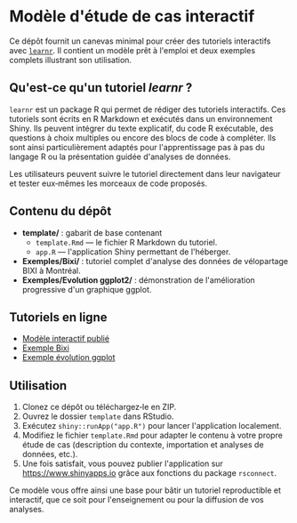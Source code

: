 # Modèle d'étude de cas interactif

Ce dépôt fournit un canevas minimal pour créer des tutoriels interactifs avec [`learnr`](https://rstudio.github.io/learnr/). Il contient un modèle prêt à l'emploi et deux exemples complets illustrant son utilisation.

## Qu'est‑ce qu'un tutoriel *learnr* ?

`learnr` est un package R qui permet de rédiger des tutoriels interactifs. Ces tutoriels sont écrits en R Markdown et exécutés dans un environnement Shiny. Ils peuvent intégrer du texte explicatif, du code R exécutable, des questions à choix multiples ou encore des blocs de code à compléter. Ils sont ainsi particulièrement adaptés pour l'apprentissage pas à pas du langage R ou la présentation guidée d'analyses de données.

Les utilisateurs peuvent suivre le tutoriel directement dans leur navigateur et tester eux‑mêmes les morceaux de code proposés.

## Contenu du dépôt

- **template/** : gabarit de base contenant
  - `template.Rmd` — le fichier R Markdown du tutoriel.
  - `app.R` — l'application Shiny permettant de l'héberger.
- **Exemples/Bixi/** : tutoriel complet d'analyse des données de vélopartage BIXI à Montréal.
- **Exemples/Evolution ggplot2/** : démonstration de l'amélioration progressive d'un graphique ggplot.

## Tutoriels en ligne

- [Modèle interactif publié](https://aurelien-nicosia-ulaval.shinyapps.io/template_etude_de_cas/)
- [Exemple Bixi](https://aureliennicosia.shinyapps.io/bixi/)
- [Exemple évolution ggplot](https://aureliennicosia.shinyapps.io/TutorielGGplot/)

## Utilisation

1. Clonez ce dépôt ou téléchargez‑le en ZIP.
2. Ouvrez le dossier `template` dans RStudio.
3. Exécutez `shiny::runApp("app.R")` pour lancer l'application localement.
4. Modifiez le fichier `template.Rmd` pour adapter le contenu à votre propre étude de cas (description du contexte, importation et analyses de données, etc.).
5. Une fois satisfait, vous pouvez publier l'application sur <https://www.shinyapps.io> grâce aux fonctions du package `rsconnect`.

Ce modèle vous offre ainsi une base pour bâtir un tutoriel reproductible et interactif, que ce soit pour l'enseignement ou pour la diffusion de vos analyses.
